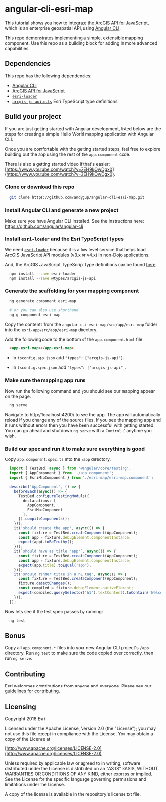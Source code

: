 # angular-cli-esri-map

This tutorial shows you how to integrate the [ArcGIS API for JavaScript](https://developers.arcgis.com/javascript), which is an enterprise geospatial API, using [Angular CLI](https://github.com/angular/angular-cli).

This repo demonstrates implementing a simple, extensible mapping component. Use this repo as a building block for adding in more advanced capabilities.

## Dependencies

This repo has the following dependencies:

* [Angular CLI](https://github.com/angular/angular-cli)
* [ArcGIS API for JavaScript](https://developers.arcgis.com/javascript/)
* [`esri-loader`](https://github.com/Esri/esri-loader)
* [`arcgis-js-api.d.ts`](https://github.com/Esri/jsapi-resources/tree/master/4.x/typescript) Esri TypeScript type definitions

## Build your project

If you are just getting started with Angular development, listed below are the steps for creating a simple Hello World mapping application with Angular CLI.

Once you are comfortable with the getting started steps, feel free to explore building out the app using the rest of the `app.component` code.

There is also a getting started video if that's easier: [https://www.youtube.com/watch?v=ZEH9kOwDgx0](https://www.youtube.com/watch?v=ZEH9kOwDgx0). 

### Clone or download this repo

```bash
  git clone https://github.com/andygup/angular-cli-esri-map.git
```

### Install Angular CLI and generate a new project

Make sure you have Angular CLI installed. See the instructions here: https://github.com/angular/angular-cli

### Install `esri-loader` and the Esri TypeScript types

We need [`esri-loader`](https://github.com/Esri/esri-loader#usage) because it is a low level service that helps load ArcGIS JavaScript API modules (v3.x or v4.x) in non-Dojo applications.

And, the ArcGIS JavaScript TypeScript type definitions can be found [here](https://github.com/Esri/jsapi-resources/tree/master/4.x/typescript).

```bash
  npm install --save esri-loader
  npm install --save @types/arcgis-js-api
```

### Generate the scaffolding for your mapping component

```bash
  ng generate component esri-map

  # or you can also use shorthand
  ng g component esri-map
```

Copy the contents from the `angular-cli-esri-map/src/app/esri-map` folder into the `esri-app/src/app/esri-map` directory.

Add the following code to the bottom of the `app.component.html` file.

```html
  <app-esri-map></app-esri-map>
```

* In `tsconfig.app.json` add `"types": ["arcgis-js-api"]`.

* In `tsconfig.spec.json` add `"types": ["arcgis-js-api"]`.

### Make sure the mapping app runs

Now run the following command and you should see our mapping appear on the page.

```bash
  ng serve
```

Navigate to http://localhost:4200/ to see the app. The app will automatically reload if you change any of the source files. If you see the mapping app and it runs without errors then you have been successful with getting started. You can go ahead and shutdown `ng serve` with a `Control C` anytime you wish.

### Build our spec and run it to make sure everything is good

Copy `app.component.spec.ts` into the `/app` directory.

```typescript
  import { TestBed, async } from '@angular/core/testing';
  import { AppComponent } from './app.component';
  import { EsriMapComponent } from './esri-map/esri-map.component';

  describe('AppComponent', () => {
    beforeEach(async(() => {
      TestBed.configureTestingModule({
        declarations: [
          AppComponent,
          EsriMapComponent
        ],
      }).compileComponents();
    }));
    it('should create the app', async(() => {
      const fixture = TestBed.createComponent(AppComponent);
      const app = fixture.debugElement.componentInstance;
      expect(app).toBeTruthy();
    }));
    it(`should have as title 'app'`, async(() => {
      const fixture = TestBed.createComponent(AppComponent);
      const app = fixture.debugElement.componentInstance;
      expect(app.title).toEqual('app');
    }));
    it('should render title in a h1 tag', async(() => {
      const fixture = TestBed.createComponent(AppComponent);
      fixture.detectChanges();
      const compiled = fixture.debugElement.nativeElement;
      expect(compiled.querySelector('h1').textContent).toContain('Welcome to app!');
    }));
  });
```

Now lets see if the test spec passes by running:

```bash
  ng test
```

## Bonus

Copy all `app.component.*` files into your new Angular CLI project's `/app` directory. Run `ng test` to make sure the code copied over correctly, then run `ng serve`.

## Contributing

Esri welcomes contributions from anyone and everyone. Please see our [guidelines for contributing](https://github.com/esri/contributing).

## Licensing

Copyright 2018 Esri

Licensed under the Apache License, Version 2.0 (the "License"); you may not use this file except in compliance with the License. You may obtain a copy of the License at

[http://www.apache.org/licenses/LICENSE-2.0](http://www.apache.org/licenses/LICENSE-2.0)

Unless required by applicable law or agreed to in writing, software distributed under the License is distributed on an "AS IS" BASIS, WITHOUT WARRANTIES OR CONDITIONS OF ANY KIND, either express or implied. See the License for the specific language governing permissions and limitations under the License.

A copy of the license is available in the repository's license.txt file.
